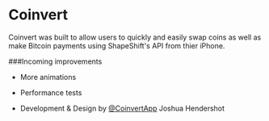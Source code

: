 Coinvert
========

Coinvert was built to allow users to quickly and easily swap coins as well as make Bitcoin payments using ShapeShift's API from thier iPhone.

###Incoming improvements
- More animations
- Performance tests

- Development & Design by [@CoinvertApp](https://twitter.com/coinvertapp) Joshua Hendershot
